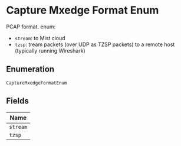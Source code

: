 
# Capture Mxedge Format Enum

PCAP format. enum:
* `stream`: to Mist cloud
* `tzsp`: tream packets (over UDP as TZSP packets) to a remote host (typically running Wireshark)

## Enumeration

`CaptureMxedgeFormatEnum`

## Fields

| Name |
|  --- |
| `stream` |
| `tzsp` |

